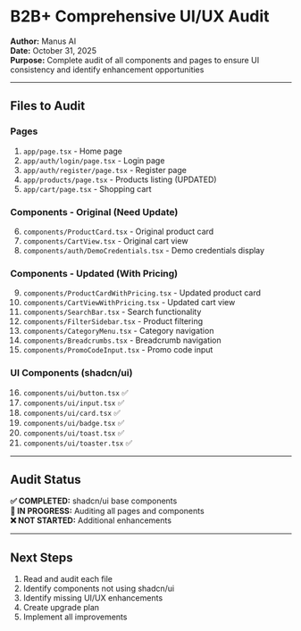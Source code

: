 # B2B+ Comprehensive UI/UX Audit

**Author:** Manus AI  
**Date:** October 31, 2025  
**Purpose:** Complete audit of all components and pages to ensure UI consistency and identify enhancement opportunities

---

## Files to Audit

### Pages
1. `app/page.tsx` - Home page
2. `app/auth/login/page.tsx` - Login page
3. `app/auth/register/page.tsx` - Register page
4. `app/products/page.tsx` - Products listing (UPDATED)
5. `app/cart/page.tsx` - Shopping cart

### Components - Original (Need Update)
6. `components/ProductCard.tsx` - Original product card
7. `components/CartView.tsx` - Original cart view
8. `components/auth/DemoCredentials.tsx` - Demo credentials display

### Components - Updated (With Pricing)
9. `components/ProductCardWithPricing.tsx` - Updated product card
10. `components/CartViewWithPricing.tsx` - Updated cart view
11. `components/SearchBar.tsx` - Search functionality
12. `components/FilterSidebar.tsx` - Product filtering
13. `components/CategoryMenu.tsx` - Category navigation
14. `components/Breadcrumbs.tsx` - Breadcrumb navigation
15. `components/PromoCodeInput.tsx` - Promo code input

### UI Components (shadcn/ui)
16. `components/ui/button.tsx` ✅
17. `components/ui/input.tsx` ✅
18. `components/ui/card.tsx` ✅
19. `components/ui/badge.tsx` ✅
20. `components/ui/toast.tsx` ✅
21. `components/ui/toaster.tsx` ✅

---

## Audit Status

**✅ COMPLETED:** shadcn/ui base components  
**🔄 IN PROGRESS:** Auditing all pages and components  
**❌ NOT STARTED:** Additional enhancements

---

## Next Steps

1. Read and audit each file
2. Identify components not using shadcn/ui
3. Identify missing UI/UX enhancements
4. Create upgrade plan
5. Implement all improvements
